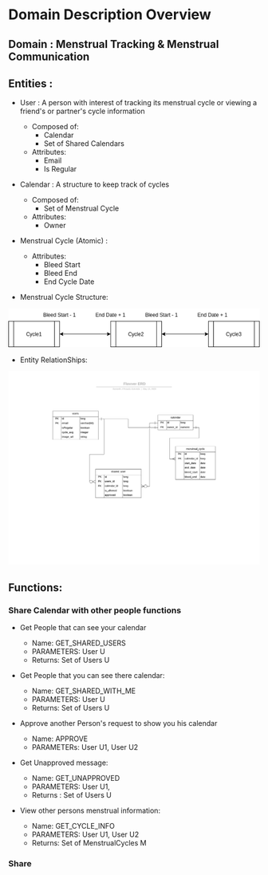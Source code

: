 
# Domain Description Overview

## Domain : Menstrual Tracking & Menstrual Communication

## Entities :

* User : A person with interest of tracking its menstrual cycle or viewing a friend's or partner's cycle information
    * Composed of:
        * Calendar
        * Set of Shared Calendars
    * Attributes:
        * Email
        * Is Regular

* Calendar : A structure to keep track of cycles
    * Composed of:
        * Set of Menstrual Cycle
    * Attributes:
        * Owner

* Menstrual Cycle (Atomic) :
    * Attributes:
        * Bleed Start
        * Bleed End
        * End Cycle Date

* Menstrual Cycle Structure:

![image](../Documents/Diagrams/CycleStructure.png)

* Entity RelationShips:

![image](../Documents/Diagrams/FlovverERD.png)

## Functions:

### Share Calendar with other people functions

* Get People that can see your calendar 
    * Name: GET_SHARED_USERS
    * PARAMETERS: User U
    * Returns: Set of Users U

* Get People that you can see there calendar:
    * Name: GET_SHARED_WITH_ME 
    * PARAMETERS: User U
    * Returns: Set of Users U

* Approve another Person's request to show you his calendar
    * Name: APPROVE
    * PARAMETERs: User U1, User U2

* Get Unapproved message:
    * Name: GET_UNAPPROVED
    * PARAMETERS: User U1,
    * Returns : Set of Users U

* View other persons menstrual information:
    * Name: GET_CYCLE_INFO
    * PARAMETERS: User U1, User U2
    * Returns: Set of MenstrualCycles M
    
### Share 


